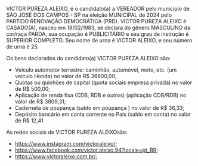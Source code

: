 VICTOR PUREZA ALEIXO, é o candidato(a) a VEREADOR pelo município de SÃO JOSÉ DOS CAMPOS - SP na eleição MUNICIPAL de 2024 pelo PARTIDO RENOVAÇÃO DEMOCRÁTICA (PRD). VICTOR PUREZA ALEIXO é CASADO(A), nasceu em 18/02/1983, se declara do gênero MASCULINO da cor/raça PARDA, sua ocupação é PUBLICITÁRIO e seu grau de instrução é SUPERIOR COMPLETO. Seu nome de urna é VICTOR ALEIXO, e seu número de urna é 25.

Os bens declarados do candidato(a) VICTOR PUREZA ALEIXO são: 
- Veículo automotor terrestre: caminhão, automóvel, moto, etc. (um veículo Honda) no valor de R$ 36600,00;
- Quotas ou quinhões de capital (quota sociais empresa privada) no valor de R$ 500,00;
- Aplicação de renda fixa (CDB, RDB e outros) (aplicação CDB/RDB) no valor de R$ 3809,31;
- Caderneta de poupança (saldo em poupança ) no valor de R$ 36,33;
- Depósito bancário em conta corrente no País (saldo em conta) no valor de R$ 12,41

As redes sociais de VICTOR PUREZA ALEIXOsão:
- https://www.instagram.com/victoraleixo/;
- https://www.facebook.com/victor.aleixo.94?locale=pt_BR;
- https://www.victoraleixo.com.br/;
